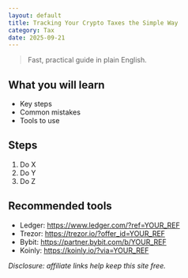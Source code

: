 ```yaml
---
layout: default
title: Tracking Your Crypto Taxes the Simple Way
category: Tax
date: 2025-09-21
---
```


> Fast, practical guide in plain English.

## What you will learn
- Key steps
- Common mistakes
- Tools to use

## Steps
1. Do X
2. Do Y
3. Do Z

## Recommended tools
- Ledger: https://www.ledger.com/?ref=YOUR_REF
- Trezor: https://trezor.io/?offer_id=YOUR_REF
- Bybit: https://partner.bybit.com/b/YOUR_REF
- Koinly: https://koinly.io/?via=YOUR_REF

*Disclosure: affiliate links help keep this site free.*
